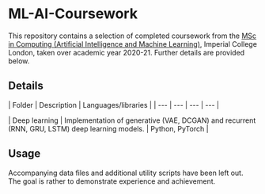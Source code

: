 # ML-AI-Coursework

This repository contains a selection of completed coursework from the [MSc in Computing (Artificial Intelligence and Machine Learning)](https://www.imperial.ac.uk/study/pg/computing/ai-ml/), Imperial College London, taken over academic year 2020-21. Further details are provided below.

## Details 

| Folder | Description | Languages/libraries |
| --- | --- | --- | --- |
<!-- | Algorithmic fairness | Using regularisation to optimise for both fairness and accuracy after removing algorithmic bias. | Python, Scikit-learn, AIF360, Pandas | 78/100 |  -->
<!-- | Component analysis and SVMs | Implementation of dimensionality reduction techniques (PCA, whitened PCA, LDA) and solving the SVM optimisation problem. | Matlab, Quadprog | 92/100 |  -->
<!-- | Convex optimisation | Implementation of a non-linear classifier with Fourier features and proofs of the problem's convexity. | Matlab | 97/100 | -->
| Deep learning | Implementation of generative (VAE, DCGAN) and recurrent (RNN, GRU, LSTM) deep learning models. | Python, PyTorch | 
<!-- | Machine learning for imaging | An age regression pipeline using volumetric, pre-processed, and raw pixel features extracted from brain MRI data.| Python, PyTorch, Scikit-learn, SimpleITK | 71/100 | -->
<!-- | Machine translation | Developing regression models (non-neural, recurrent, transformer) to predict the quality of machine-translated sentences. | Python, PyTorch, Scikit-learn, Transformers | 80/100 | -->
<!-- | Neural networks | Designing a low-level neural network library, using a neural network to predict insurance claims, and competing in a simulated AI market. | Python, NumPy, Scikit-learn, Keras | 95/100 | -->

## Usage 

Accompanying data files and additional utility scripts have been left out. The goal is rather to demonstrate experience and achievement. 

